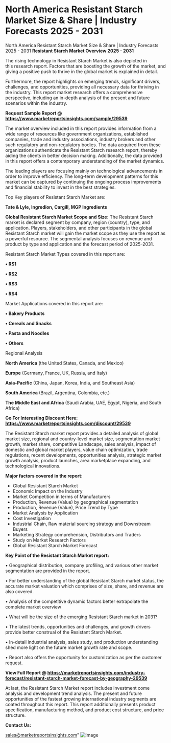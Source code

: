 # North America Resistant Starch Market Size & Share | Industry Forecasts 2025 - 2031
North America Resistant Starch Market Size & Share | Industry Forecasts 2025 - 2031
<Strong> Resistant Starch Market Overview 2025 - 2031</strong>

The rising technology in Resistant Starch Market is also depicted in this research report. Factors that are boosting the growth of the market, and giving a positive push to thrive in the global market is explained in detail.

Furthermore, the report highlights on emerging trends, significant drivers, challenges, and opportunities, providing all necessary data for thriving in the industry. This report market research offers a comprehensive perspective, including an in-depth analysis of the present and future scenarios within the industry.

<strong>Request Sample Report @ <a href=https://www.marketreportsinsights.com/sample/29539>https://www.marketreportsinsights.com/sample/29539</a></strong>

The market overview included in this report provides information from a wide range of resources like government organizations, established companies, trade and industry associations, industry brokers and other such regulatory and non-regulatory bodies. The data acquired from these organizations authenticate the Resistant Starch research report, thereby aiding the clients in better decision making. Additionally, the data provided in this report offers a contemporary understanding of the market dynamics.

The leading players are focusing mainly on technological advancements in order to improve efficiency. The long-term development patterns for this market can be captured by continuing the ongoing process improvements and financial stability to invest in the best strategies.

Top Key players of Resistant Starch Market are:

<strong>Tate & Lyle, Ingredion, Cargill, MGP Ingredients</strong>

<strong><b>Global Resistant Starch Market Scope and Size:</b></strong>
The Resistant Starch market is declared segment by company, region (country), type, and application. Players, stakeholders, and other participants in the global Resistant Starch market will gain the market scope as they use the report as a powerful resource. The segmental analysis focuses on revenue and product by type and application and the forecast period of 2025-2031.

Resistant Starch Market Types covered in this report are:

<strong>• RS1

• RS2

• RS3

• RS4</strong>

Market Applications covered in this report are:

<strong>• Bakery Products

• Cereals and Snacks

• Pasta and Noodles

• Others</strong> 

Regional Analysis

<strong>North America</strong> (the United States, Canada, and Mexico)

<strong>Europe</strong> (Germany, France, UK, Russia, and Italy)

<strong>Asia-Pacific</strong> (China, Japan, Korea, India, and Southeast Asia)

<strong>South America</strong> (Brazil, Argentina, Colombia, etc.)

<strong>The Middle East and Africa</strong> (Saudi Arabia, UAE, Egypt, Nigeria, and South Africa)

<strong>Go For Interesting Discount Here: <a href=https://www.marketreportsinsights.com/discount/29539>https://www.marketreportsinsights.com/discount/29539</a></strong>

The Resistant Starch market report provides a detailed analysis of global market size, regional and country-level market size, segmentation market growth, market share, competitive Landscape, sales analysis, impact of domestic and global market players, value chain optimization, trade regulations, recent developments, opportunities analysis, strategic market growth analysis, product launches, area marketplace expanding, and technological innovations.

<strong><b>Major factors covered in the report:</b></strong>
<ul>
  <li>Global Resistant Starch Market </li>
  <li>Economic Impact on the Industry</li>
  <li>Market Competition in terms of Manufacturers</li>
  <li>Production, Revenue (Value) by geographical segmentation</li>
  <li>Production, Revenue (Value), Price Trend by Type</li>
  <li>Market Analysis by Application</li>
  <li>Cost Investigation</li>
  <li>Industrial Chain, Raw material sourcing strategy and Downstream Buyers</li>
  <li>Marketing Strategy comprehension, Distributors and Traders</li>
  <li>Study on Market Research Factors</li>
  <li>Global Resistant Starch Market Forecast</li>
</ul>

<strong><b>Key Point of the Resistant Starch Market report:</b></strong>

• Geographical distribution, company profiling, and various other market segmentation are provided in the report.

• For better understanding of the global Resistant Starch market status, the accurate market valuation which comprises of size, share, and revenue are also covered.

• Analysis of the competitive dynamic factors better extrapolate the complete market overview

• What will be the size of the emerging Resistant Starch market in 2031?

• The latest trends, opportunities and challenges, and growth drivers provide better construal of the Resistant Starch Market.

• In-detail industrial analysis, sales study, and production understanding shed more light on the future market growth rate and scope.

• Report also offers the opportunity for customization as per the customer request.

<strong><b>View Full Report @ <a href=https://marketreportsinsights.com/industry-forecast/resistant-starch-market-forecast-by-geography-29539>https://marketreportsinsights.com/industry-forecast/resistant-starch-market-forecast-by-geography-29539</a></b></strong>


At last, the Resistant Starch Market report includes investment come analysis and development trend analysis. The present and future opportunities of the fastest growing international industry segments are coated throughout this report. This report additionally presents product specification, manufacturing method, and product cost structure, and price structure.

<strong>Contact Us:</strong>

sales@marketreportsinsights.com"
![image](https://github.com/user-attachments/assets/8d72ed10-f046-435b-8059-910306707c6f)
